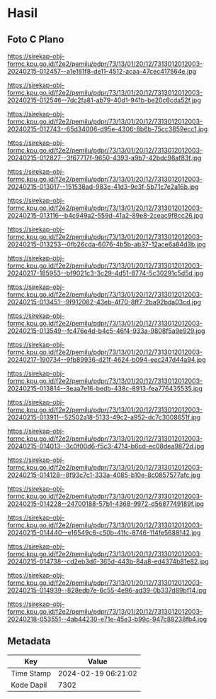 # Hasil

## Foto C Plano

https://sirekap-obj-formc.kpu.go.id/f2e2/pemilu/pdpr/73/13/01/20/12/7313012012003-20240215-012457--a1e161f8-de11-4512-acaa-47cec417564e.jpg

https://sirekap-obj-formc.kpu.go.id/f2e2/pemilu/pdpr/73/13/01/20/12/7313012012003-20240215-012546--7dc2fa81-ab79-40d1-941b-be20c6cda52f.jpg

https://sirekap-obj-formc.kpu.go.id/f2e2/pemilu/pdpr/73/13/01/20/12/7313012012003-20240215-012743--65d34006-d95e-4306-8b6b-75cc3859ecc1.jpg

https://sirekap-obj-formc.kpu.go.id/f2e2/pemilu/pdpr/73/13/01/20/12/7313012012003-20240215-012827--3f67717f-9650-4393-a9b7-42bdc98af83f.jpg

https://sirekap-obj-formc.kpu.go.id/f2e2/pemilu/pdpr/73/13/01/20/12/7313012012003-20240215-013017--151538ad-983e-41d3-9e3f-5b71c7e2a16b.jpg

https://sirekap-obj-formc.kpu.go.id/f2e2/pemilu/pdpr/73/13/01/20/12/7313012012003-20240215-013116--b4c949a2-559d-41a2-89e8-2ceac9f8cc26.jpg

https://sirekap-obj-formc.kpu.go.id/f2e2/pemilu/pdpr/73/13/01/20/12/7313012012003-20240215-013253--0fb26cda-6076-4b5b-ab37-12ace6a84d3b.jpg

https://sirekap-obj-formc.kpu.go.id/f2e2/pemilu/pdpr/73/13/01/20/12/7313012012003-20240217-185953--bf9021c3-3c29-4d51-8774-5c30291c5d5d.jpg

https://sirekap-obj-formc.kpu.go.id/f2e2/pemilu/pdpr/73/13/01/20/12/7313012012003-20240215-013451--9f912082-43eb-4f70-8ff7-2ba92bda03cd.jpg

https://sirekap-obj-formc.kpu.go.id/f2e2/pemilu/pdpr/73/13/01/20/12/7313012012003-20240215-013549--fc476e4d-b4c5-46f4-933a-9808f5a9e929.jpg

https://sirekap-obj-formc.kpu.go.id/f2e2/pemilu/pdpr/73/13/01/20/12/7313012012003-20240217-190734--9fb89936-d21f-4624-b094-eec247d44a94.jpg

https://sirekap-obj-formc.kpu.go.id/f2e2/pemilu/pdpr/73/13/01/20/12/7313012012003-20240215-013814--3eaa7e16-bedb-438c-8913-fea776435535.jpg

https://sirekap-obj-formc.kpu.go.id/f2e2/pemilu/pdpr/73/13/01/20/12/7313012012003-20240215-013911--52502a18-5133-49c2-a952-dc7c3008651f.jpg

https://sirekap-obj-formc.kpu.go.id/f2e2/pemilu/pdpr/73/13/01/20/12/7313012012003-20240215-014013--3c0f00d6-f5c3-4714-b6cd-ec08dea9872d.jpg

https://sirekap-obj-formc.kpu.go.id/f2e2/pemilu/pdpr/73/13/01/20/12/7313012012003-20240215-014128--8f93c7c1-333a-4085-b10e-8c0857577afc.jpg

https://sirekap-obj-formc.kpu.go.id/f2e2/pemilu/pdpr/73/13/01/20/12/7313012012003-20240215-014228--24700188-57b1-4368-9972-d5687749189f.jpg

https://sirekap-obj-formc.kpu.go.id/f2e2/pemilu/pdpr/73/13/01/20/12/7313012012003-20240215-014440--e16549c6-c50b-41fc-8746-114fe5688142.jpg

https://sirekap-obj-formc.kpu.go.id/f2e2/pemilu/pdpr/73/13/01/20/12/7313012012003-20240215-014738--cd2eb3d6-365d-443b-84a8-ed4374b81e82.jpg

https://sirekap-obj-formc.kpu.go.id/f2e2/pemilu/pdpr/73/13/01/20/12/7313012012003-20240215-014939--828edb7e-6c55-4e96-ad39-0b337d89bf14.jpg

https://sirekap-obj-formc.kpu.go.id/f2e2/pemilu/pdpr/73/13/01/20/12/7313012012003-20240218-053551--4ab44230-e71e-45e3-b99c-947c88238fb4.jpg


## Metadata

| Key        | Value               |
| ---------- | ------------------- |
| Time Stamp | 2024-02-19 06:21:02 |
| Kode Dapil | 7302                |



